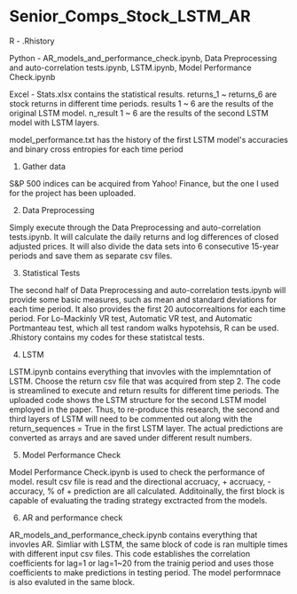 # Senior_Comps_Stock_LSTM_AR
R - .Rhistory 

Python - AR_models_and_performance_check.ipynb, Data Preprocessing and auto-correlation tests.ipynb, LSTM.ipynb, Model Performance Check.ipynb

Excel - Stats.xlsx contains the statistical results. returns_1 ~ returns_6 are stock returns in different time periods. results 1 ~ 6 are the results of the original LSTM model. n_result 1 ~ 6 are the results of the second LSTM model with LSTM layers. 

model_performance.txt has the history of the first LSTM model's accuracies and binary cross entropies for each time period


1. Gather data

S&P 500 indices can be acquired from Yahoo! Finance, but the one I used for the project has been uploaded.


2. Data Preprocessing

Simply execute through the Data Preprocessing and auto-correlation tests.ipynb. It will calculate the daily returns and log differences of closed adjusted prices. It will also divide the data sets into 6 consecutive 15-year periods and save them as separate csv files.


3. Statistical Tests

The second half of Data Preprocessing and auto-correlation tests.ipynb will provide some basic measures, such as mean and standard deviations for each time period. It also provides the first 20 autocorrealtions for each time period. For Lo-Mackinly VR test, Automatic VR test, and Automatic Portmanteau test, which all test random walks hypotehsis, R can be used. .Rhistory contains my codes for these statistcal tests. 


4. LSTM

LSTM.ipynb contains everything that invovles with the implemntation of LSTM. Choose the return csv file that was acquired from step 2. The code is streamlined to execute and return results for different time periods. The uploaded code shows the LSTM structure for the second LSTM model employed in the paper. Thus, to re-produce this research, the second and third layers of LSTM will need to be commented out along with the return_sequences = True in the first LSTM layer. The actual predictions are converted as arrays and are saved under different result numbers. 


5. Model Performance Check

Model Performance Check.ipynb is used to check the performance of model. result csv file is read and the directional accruacy, + accruacy, - accuracy, % of + prediction are all calculated. Additoinally, the first block is capable of evaluating the trading strategy exctracted from the models.


6. AR and performance check

AR_models_and_performance_check.ipynb contains everything that invovles AR. Simliar with LSTM, the same block of code is ran multiple times with different input csv files. This code establishes the correlation coefficients for lag=1 or lag=1~20 from the trainig period and uses those coefficients to make predictions in testing period. The model performnace is also evaluted in the same block.
